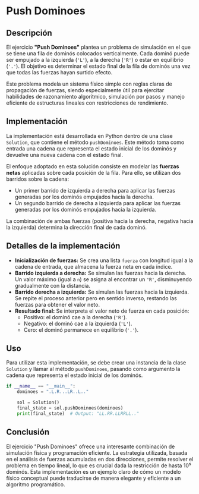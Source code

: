 # Push Dominoes

## Descripción

El ejercicio **"Push Dominoes"** plantea un problema de simulación en el que se tiene una fila de dominós colocados verticalmente. Cada dominó puede ser empujado a la izquierda (`'L'`), a la derecha (`'R'`) o estar en equilibrio (`'.'`). El objetivo es determinar el estado final de la fila de dominós una vez que todas las fuerzas hayan surtido efecto.

Este problema modela un sistema físico simple con reglas claras de propagación de fuerzas, siendo especialmente útil para ejercitar habilidades de razonamiento algorítmico, simulación por pasos y manejo eficiente de estructuras lineales con restricciones de rendimiento.

## Implementación

La implementación está desarrollada en Python dentro de una clase `Solution`, que contiene el método `pushDominoes`. Este método toma como entrada una cadena que representa el estado inicial de los dominós y devuelve una nueva cadena con el estado final.

El enfoque adoptado en esta solución consiste en modelar las **fuerzas netas** aplicadas sobre cada posición de la fila. Para ello, se utilizan dos barridos sobre la cadena:

- Un primer barrido de izquierda a derecha para aplicar las fuerzas generadas por los dominós empujados hacia la derecha.
- Un segundo barrido de derecha a izquierda para aplicar las fuerzas generadas por los dominós empujados hacia la izquierda.

La combinación de ambas fuerzas (positiva hacia la derecha, negativa hacia la izquierda) determina la dirección final de cada dominó.

## Detalles de la implementación

- **Inicialización de fuerzas:** Se crea una lista `fuerza` con longitud igual a la cadena de entrada, que almacena la fuerza neta en cada índice.
- **Barrido izquierda a derecha:** Se simulan las fuerzas hacia la derecha. Un valor máximo (igual a `n`) se asigna al encontrar un `'R'`, disminuyendo gradualmente con la distancia.
- **Barrido derecha a izquierda:** Se simulan las fuerzas hacia la izquierda. Se repite el proceso anterior pero en sentido inverso, restando las fuerzas para obtener el valor neto.
- **Resultado final:** Se interpreta el valor neto de fuerza en cada posición:
  - Positivo: el dominó cae a la derecha (`'R'`).
  - Negativo: el dominó cae a la izquierda (`'L'`).
  - Cero: el dominó permanece en equilibrio (`'.'`).

## Uso

Para utilizar esta implementación, se debe crear una instancia de la clase `Solution` y llamar al método `pushDominoes`, pasando como argumento la cadena que representa el estado inicial de los dominós.

```python
if __name__ == "__main__":
    dominoes = ".L.R...LR..L.."

    sol = Solution()
    final_state = sol.pushDominoes(dominoes)
    print(final_state)  # Output: "LL.RR.LLRRLL.."
```

## Conclusión

El ejercicio "Push Dominoes" ofrece una interesante combinación de simulación física y programación eficiente. La estrategia utilizada, basada en el análisis de fuerzas acumuladas en dos direcciones, permite resolver el problema en tiempo lineal, lo que es crucial dada la restricción de hasta 10⁵ dominós. Esta implementación es un ejemplo claro de cómo un modelo físico conceptual puede traducirse de manera elegante y eficiente a un algoritmo programático.
